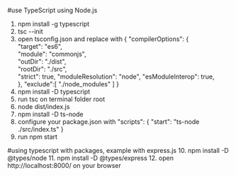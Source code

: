 #use TypeScript using Node.js
1. npm install -g typescript
2. tsc --init
3. open tsconfig.json and replace with 
{
  "compilerOptions": {                        
    "target": "es6",                               
    "module": "commonjs",                           
    "outDir": "./dist",                             
    "rootDir": "./src",                             
    "strict": true,
    "moduleResolution": "node",
    "esModuleInterop": true,                       
  },
  "exclude":[
    "./node_modules"
  ]
}
4. npm install -D typescript
5. run tsc on terminal folder root
6. node dist/index.js
7. npm install -D ts-node
8. configure your package.json with 
"scripts": {
   "start": "ts-node ./src/index.ts"
}
9. run npm start 

#using typescript with packages, example with express.js
10. npm install -D @types/node
11. npm install -D @types/express
12. open http://localhost:8000/ on your browser
